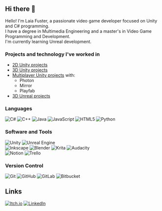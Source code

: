 ## Hi there 👋

Hello! I'm Laia Fuster, a passionate video game developer focused on Unity and C# programming.<br>
I have a degree in Multimedia Engineering and a master's in Video Game Programming and Development.<br>
I'm currently learning Unreal development.

### Projects and technology I've worked in
- [2D Unity projects](https://github.com/stars/laifusi/lists/unity-2d-projects)
- [3D Unity projects](https://github.com/stars/laifusi/lists/unity-3d-projects)
- [Multiplayer Unity projects](https://github.com/stars/laifusi/lists/unity-multiplayer-projects) with:
  - Photon
  - Mirror
  - Playfab
- [3D Unreal projects](https://github.com/stars/laifusi/lists/unreal-developer-course)

### Languages
![C#](https://img.shields.io/badge/c%23-%23239120.svg?style=plastic&logo=csharp&logoColor=white)
![C++](https://img.shields.io/badge/c++-%2300599C.svg?style=plastic&logo=c%2B%2B&logoColor=white)
![Java](https://img.shields.io/badge/java-%23ED8B00.svg?style=plastic&logo=openjdk&logoColor=white)
![JavaScript](https://img.shields.io/badge/javascript-%23323330.svg?style=plastic&logo=javascript&logoColor=%23F7DF1E)
![HTML5](https://img.shields.io/badge/html5-%23E34F26.svg?style=plastic&logo=html5&logoColor=white)
![Python](https://img.shields.io/badge/python-3670A0?style=plastic&logo=python&logoColor=ffdd54)

### Software and Tools
![Unity](https://img.shields.io/badge/unity-%23000000.svg?style=plastic&logo=unity&logoColor=white)
![Unreal Engine](https://img.shields.io/badge/unrealengine-%23313131.svg?style=plastic&logo=unrealengine&logoColor=white)
<br>
![Inkscape](https://img.shields.io/badge/Inkscape-e0e0e0?style=plastic&logo=inkscape&logoColor=080A13)
![Blender](https://img.shields.io/badge/blender-%23F5792A.svg?style=plastic&logo=blender&logoColor=white)
![Krita](https://img.shields.io/badge/Krita-203759?style=plastic&logo=krita&logoColor=EEF37B)
![Audacity](https://img.shields.io/badge/Audacity-0000CC?style=plastic&logo=audacity&logoColor=white)
<br>
![Notion](https://img.shields.io/badge/Notion-%23000000.svg?style=plastic&logo=notion&logoColor=white)
![Trello](https://img.shields.io/badge/Trello-%23026AA7.svg?style=plastic&logo=Trello&logoColor=white)

### Version Control
![Git](https://img.shields.io/badge/git-%23F05033.svg?style=plastic&logo=git&logoColor=white)
![GitHub](https://img.shields.io/badge/github-%23121011.svg?style=plastic&logo=github&logoColor=white)
![GitLab](https://img.shields.io/badge/gitlab-%23181717.svg?style=plastic&logo=gitlab&logoColor=white)
![Bitbucket](https://img.shields.io/badge/bitbucket-%230047B3.svg?style=plastic&logo=bitbucket&logoColor=white)

## Links
<a href="https://laifuscor.itch.io/">![Itch.io](https://img.shields.io/badge/Itch-%23FF0B34.svg?style=for-the-badge&logo=Itch.io&logoColor=white)</a>
<a href="https://www.linkedin.com/in/laia-fuster-corral">![LinkedIn](https://img.shields.io/badge/LinkedIn-0077B5?style=for-the-badge&logo=linkedin&logoColor=white)</a>
<!--<a href="mailto:laia.fustercorral@gmail.com">![laia.fustercorral@gmail.com](https://img.shields.io/badge/Gmail-D14836?style=plastic&logo=gmail&logoColor=white)</a>-->

<!--![Top Langs](https://github-readme-stats.vercel.app/api/top-langs/?username=laifusi&layout=compact)-->





<!--
**laifusi/laifusi** is a ✨ _special_ ✨ repository because its `README.md` (this file) appears on your GitHub profile.

Here are some ideas to get you started:

- 🔭 I’m currently working on ...
- 🌱 I’m currently learning ...
- 👯 I’m looking to collaborate on ...
- 🤔 I’m looking for help with ...
- 💬 Ask me about ...
- 📫 How to reach me: ...
- 😄 Pronouns: ...
- ⚡ Fun fact: ...
-->
